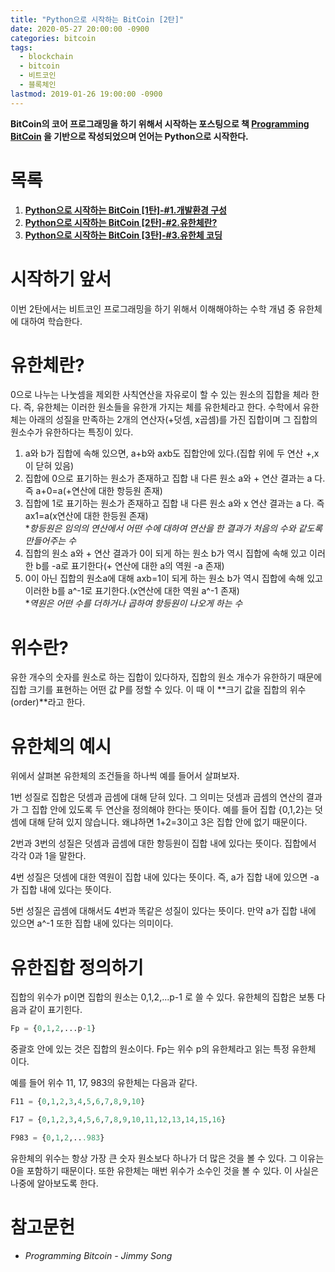 ```yaml
---
title: "Python으로 시작하는 BitCoin [2탄]"
date: 2020-05-27 20:00:00 -0900
categories: bitcoin
tags: 
  - blockchain
  - bitcoin
  - 비트코인
  - 블록체인
lastmod: 2019-01-26 19:00:00 -0900
---
```


**BitCoin의 코어 프로그래밍을 하기 위해서 시작하는 포스팅으로 책 [Programming BitCoin](https://book.naver.com/bookdb/book_detail.nhn?bid=16242884) 을 기반으로 작성되었으며 언어는 Python으로 시작한다.**
  
# 목록

1. [**Python으로 시작하는 BitCoin [1탄]-#1.개발환경 구성**](https://lbm93.github.io/bitcoin/blockchain-python으로시작하는bitcoin1/)
2. [**Python으로 시작하는 BitCoin [2탄]-#2.유한체란?**](https://lbm93.github.io/bitcoin/blockchain-python으로시작하는bitcoin2/)
3. [**Python으로 시작하는 BitCoin [3탄]-#3.유한체 코딩**](https://lbm93.github.io/bitcoin/blockchain-python으로시작하는bitcoin3/)  

# 시작하기 앞서
이번 2탄에서는 비트코인 프로그래밍을 하기 위해서 이해해야하는 수학 개념 중 유한체에 대하여 학습한다.

# 유한체란?
0으로 나누는 나눗셈을 제외한 사칙연산을 자유로이 할 수 있는 원소의 집합을 체라 한다. 즉, 유한체는 이러한 원소들을 유한개 가지는 체를 유한체라고 한다.
수학에서 유한체는 아래의 성질을 만족하는 2개의 연산자(+덧셈, x곱셈)를 가진 집합이며 그 집합의 원소수가 유한하다는 특징이 있다.

1. a와 b가 집합에 속해 있으면, a+b와 axb도 집합안에 있다.(집합 위에 두 연산 +,x이 닫혀 있음)  
2. 집합에 0으로 표기하는 원소가 존재하고 집합 내 다른 원소 a와 + 연산 결과는 a 다. 즉 a+0=a(+연산에 대한 항등원 존재)  
3. 집합에 1로 표기하는 원소가 존재하고 집합 내 다른 원소 a와 x 연산 결과는 a 다. 즉 ax1=a(x연산에 대한 한등원 존재)  
**항등원은 임의의 연산에서 어떤 수에 대하여 연산을 한 결과가 처음의 수와 같도록 만들어주는 수*  
4. 집합의 원소 a와 + 연산 결과가 0이 되게 하는 원소 b가 역시 집합에 속해 있고 이러한 b를 -a로 표기한다(+ 연산에 대한 a의 역원 -a 존재)  
5. 0이 아닌 집합의 원소a에 대해 axb=1이 되게 하는 원소 b가 역시 집합에 속해 있고 이러한 b를 a^-1로 표기한다.(x연산에 대한 역원 a^-1 존재)  
**역원은 어떤 수를 더하거나 곱하여 항등원이 나오게 하는 수*  

# 위수란?
유한 개수의 숫자를 원소로 하는 집합이 있다하자, 집합의 원소 개수가 유한하기 때문에 집합 크기를 표현하는 어떤 값 P를 정할 수 있다. 이 때 이 **크기 값을 집합의 위수(order)**라고 한다.  

# 유한체의 예시
위에서 살펴본 유한체의 조건들을 하나씩 예를 들어서 살펴보자.  

1번 성질로 집합은 덧셈과 곱셈에 대해 닫혀 있다. 그 의미는 덧셈과 곱셈의 연산의 결과가 그 집합 안에 있도록 두 연산을 정의해야 한다는 뜻이다. 예를 들어 집합 {0,1,2}는 덧셈에 대해 닫혀 있지 않습니다. 왜냐하면 1+2=3이고 3은 집합 안에 없기 때문이다.   

2번과 3번의 성질은 덧셈과 곱셈에 대한 항등원이 집합 내에 있다는 뜻이다. 집합에서 각각 0과 1을 말한다.  

4번 성질은 덧셈에 대한 역원이 집합 내에 있다는 뜻이다. 즉, a가 집합 내에 있으면 -a가 집합 내에 있다는 뜻이다.  

5번 성질은 곱셈에 대해서도 4번과 똑같은 성질이 있다는 뜻이다. 만약 a가 집합 내에 있으면 a^-1 또한 집합 내에 있다는 의미이다.  

# 유한집합 정의하기  
집합의 위수가 p이면 집합의 원소는 0,1,2,...p-1 로 쓸 수 있다. 유한체의 집합은 보통 다음과 같이 표기힌다.  

```python
Fp = {0,1,2,...p-1}
```

중괄호 안에 있는 것은 집합의 원소이다. Fp는 위수 p의 유한체라고 읽는 특정 유한체 이다.  

예를 들어 위수 11, 17, 983의 유한체는 다음과 같다.  

```python
F11 = {0,1,2,3,4,5,6,7,8,9,10}

F17 = {0,1,2,3,4,5,6,7,8,9,10,11,12,13,14,15,16}

F983 = {0,1,2,...983}
```
유한체의 위수는 항상 가장 큰 숫자 원소보다 하나가 더 많은 것을 볼 수 있다. 그 이유는 0을 포함하기 때문이다. 또한 유한체는 매번 위수가 소수인 것을 볼 수 있다. 이 사실은 나중에 알아보도록 한다.

# 참고문헌
- *Programming Bitcoin - Jimmy Song*



